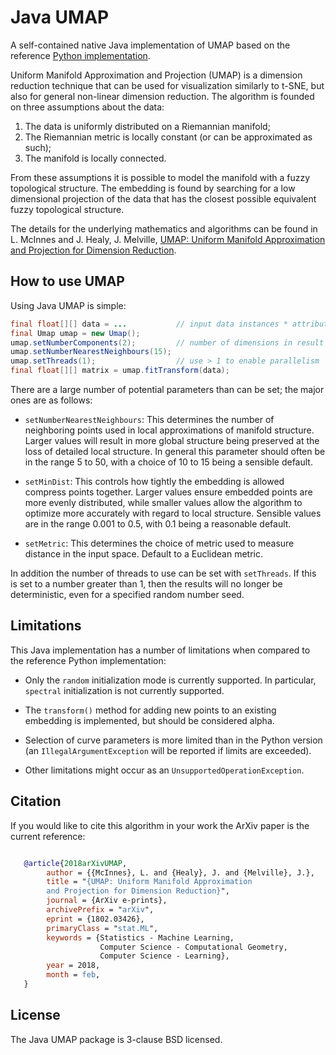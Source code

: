 Java UMAP
=========

A self-contained native Java implementation of UMAP based on the
reference [Python implementation](https://github.com/lmcinnes/umap).

Uniform Manifold Approximation and Projection (UMAP) is a dimension reduction
technique that can be used for visualization similarly to t-SNE, but also for
general non-linear dimension reduction. The algorithm is founded on three
assumptions about the data:

1. The data is uniformly distributed on a Riemannian manifold;
2. The Riemannian metric is locally constant (or can be approximated as such);
3. The manifold is locally connected.

From these assumptions it is possible to model the manifold with a fuzzy
topological structure. The embedding is found by searching for a low dimensional
projection of the data that has the closest possible equivalent fuzzy
topological structure.

The details for the underlying mathematics and algorithms can be found in
L. McInnes and J. Healy, J. Melville,
[UMAP: Uniform Manifold Approximation and Projection for Dimension Reduction](https://arxiv.org/abs/1802.03426).

How to use UMAP
---------------

Using Java UMAP is simple:

```java
final float[][] data = ...           // input data instances * attributes
final Umap umap = new Umap();
umap.setNumberComponents(2);         // number of dimensions in result
umap.setNumberNearestNeighbours(15);
umap.setThreads(1);                  // use > 1 to enable parallelism
final float[][] matrix = umap.fitTransform(data);
```

There are a large number of potential parameters than can be set; the
major ones are as follows:

*  `setNumberNearestNeighbours`: This determines the number of neighboring points used in
   local approximations of manifold structure. Larger values will result in
   more global structure being preserved at the loss of detailed local
   structure. In general this parameter should often be in the range 5 to
   50, with a choice of 10 to 15 being a sensible default.

*  `setMinDist`: This controls how tightly the embedding is allowed compress
   points together. Larger values ensure embedded points are more evenly
   distributed, while smaller values allow the algorithm to optimize more
   accurately with regard to local structure. Sensible values are in the
   range 0.001 to 0.5, with 0.1 being a reasonable default.

*  `setMetric`: This determines the choice of metric used to measure distance
   in the input space. Default to a Euclidean metric.

In addition the number of threads to use can be set with `setThreads`.  If this is
set to a number greater than 1, then the results will no longer be deterministic,
even for a specified random number seed.

Limitations
-----------

This Java implementation has a number of limitations when compared to the reference
Python implementation:

* Only the `random` initialization mode is currently supported.  In particular,
  `spectral` initialization is not currently supported.

* The `transform()` method for adding new points to an existing embedding is
  implemented, but should be considered alpha.

* Selection of curve parameters is more limited than in the Python version
  (an `IllegalArgumentException` will be reported if limits are exceeded).

* Other limitations might occur as an `UnsupportedOperationException`.

Citation
--------

If you would like to cite this algorithm in your work the ArXiv paper is the
current reference:

```bibtex

   @article{2018arXivUMAP,
        author = {{McInnes}, L. and {Healy}, J. and {Melville}, J.},
        title = "{UMAP: Uniform Manifold Approximation
        and Projection for Dimension Reduction}",
        journal = {ArXiv e-prints},
        archivePrefix = "arXiv",
        eprint = {1802.03426},
        primaryClass = "stat.ML",
        keywords = {Statistics - Machine Learning,
                    Computer Science - Computational Geometry,
                    Computer Science - Learning},
        year = 2018,
        month = feb,
   }
```

License
-------

The Java UMAP package is 3-clause BSD licensed.

